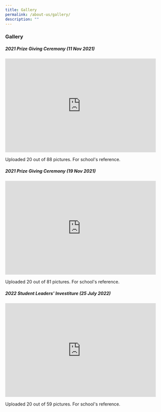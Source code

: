 ```yaml
---
title: Gallery
permalink: /about-us/gallery/
description: ""
---
```

### Gallery

##### 2021 Prize Giving Ceremony (11 Nov 2021)

<iframe allowfullscreen="true" height="299" width="480" frameborder="0" src="https://docs.google.com/presentation/d/e/2PACX-1vSGjcpGONoNny7o7xf1bODaunn3dcLH58APGrJtvnkvOYnKYP59Z_KpoX6ZM4ONcgPxJHK00ZbmoGvj/embed?start=false&amp;loop=false&amp;delayms=5000"></iframe>

Uploaded 20 out of 88 pictures. For school's reference.

##### 2021 Prize Giving Ceremony (19 Nov 2021)

<iframe allowfullscreen="true" height="299" width="480" frameborder="0" src="https://docs.google.com/presentation/d/e/2PACX-1vTiMmMYeLYNpU0vfam-uxK6UyJHCI37PCE_Os9NvwGBMUjhcizzYqmauDh9JZn5eGPOmQNn9L4W3DXS/embed?start=false&amp;loop=false&amp;delayms=5000"></iframe>

Uploaded 20 out of 81 pictures. For school's reference. 

##### 2022 Student Leaders' Investiture (25 July 2022)

<iframe allowfullscreen="true" height="299" width="480" frameborder="0" src="https://docs.google.com/presentation/d/e/2PACX-1vQhgMIXmurmcnXf0tJdDcT0OOI8kYVCVDzznFB78QMphC8lcHRhZn6RGOjZQ_PCHq5ePsO6zcaQ97Hn/embed?start=false&amp;loop=false&amp;delayms=5000"></iframe>

Uploaded 20 out of 59 pictures. For school's reference.